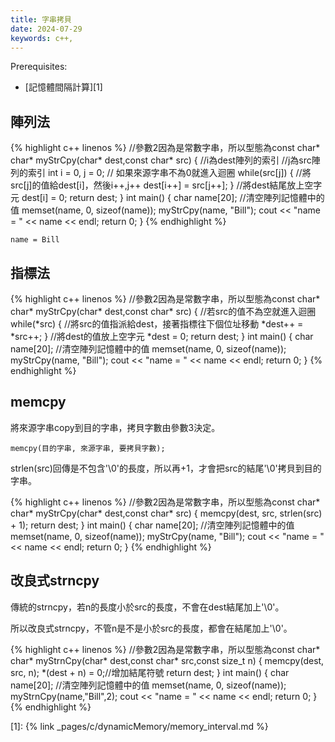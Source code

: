 ```yaml
---
title: 字串拷貝
date: 2024-07-29
keywords: c++, 
---
```


Prerequisites:

- [記憶體間隔計算][1]

## 陣列法

{% highlight c++ linenos %}
//參數2因為是常數字串，所以型態為const char*
char* myStrCpy(char* dest,const char* src) {
  //i為dest陣列的索引
  //j為src陣列的索引
  int i = 0, j = 0;
  // 如果來源字串不為0就進入迴圈
  while(src[j]) {
    //將src[j]的值給dest[i]，然後i++,j++
    dest[i++] = src[j++];
  }
  //將dest結尾放上空字元
  dest[i] = 0;
  return dest;
}
int main() {
  char name[20];
  //清空陣列記憶體中的值
  memset(name, 0, sizeof(name));
  myStrCpy(name, "Bill");
  cout << "name = " << name << endl;
  return 0;
}
{% endhighlight %}

```
name = Bill
```

## 指標法

{% highlight c++ linenos %}
//參數2因為是常數字串，所以型態為const char*
char* myStrCpy(char* dest,const char* src) {
  //若src的值不為空就進入迴圈
  while(*src) {
    //將src的值指派給dest，接著指標往下個位址移動
    *dest++ = *src++;
  }
  //將dest的值放上空字元
  *dest = 0;
  return dest;
}
int main() {
  char name[20];
  //清空陣列記憶體中的值
  memset(name, 0, sizeof(name));
  myStrCpy(name, "Bill");
  cout << "name = " << name << endl;
  return 0;
}
{% endhighlight %}

## memcpy

將來源字串copy到目的字串，拷貝字數由參數3決定。

```
memcpy(目的字串, 來源字串, 要拷貝字數);
```

strlen(src)回傳是不包含\'\0\'的長度，所以再+1，才會把src的結尾\'\0\'拷貝到目的字串。

{% highlight c++ linenos %}
//參數2因為是常數字串，所以型態為const char*
char* myStrCpy(char* dest,const char* src) {
  memcpy(dest, src, strlen(src) + 1);
  return dest;
}
int main() {
  char name[20];
  //清空陣列記憶體中的值
  memset(name, 0, sizeof(name));
  myStrCpy(name, "Bill");
  cout << "name = " << name << endl;
  return 0;
}
{% endhighlight %}

## 改良式strncpy

傳統的strncpy，若n的長度小於src的長度，不會在dest結尾加上\'\0\'。

所以改良式strncpy，不管n是不是小於src的長度，都會在結尾加上\'\0\'。

{% highlight c++ linenos %}
//參數2因為是常數字串，所以型態為const char*
char* myStrnCpy(char* dest,const char* src,const size_t n) {
  memcpy(dest, src, n);
  *(dest + n) = 0;//增加結尾符號
  return dest;
}
int main() {
  char name[20];
  //清空陣列記憶體中的值
  memset(name, 0, sizeof(name));
  myStrnCpy(name,"Bill",2);
  cout << "name = " << name << endl;
  return 0;
}
{% endhighlight %}

[1]: {% link _pages/c/dynamicMemory/memory_interval.md %}